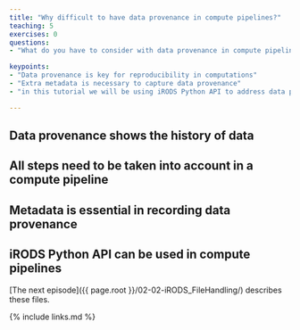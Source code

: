 ```yaml
---
title: "Why difficult to have data provenance in compute pipelines?"
teaching: 5
exercises: 0
questions:
- "What do you have to consider with data provenance in compute pipelines?"

keypoints:
- "Data provenance is key for reproducibility in computations"
- "Extra metadata is necessary to capture data provenance"
- "in this tutorial we will be using iRODS Python API to address data programmatically"

---
```


## Data provenance shows the history of data

## All steps need to be taken into account in a compute pipeline

## Metadata is essential in recording data provenance

## iRODS Python API can be used in compute pipelines

[The next episode]({{ page.root }}/02-02-iRODS_FileHandling/) describes these files.

{% include links.md %}
